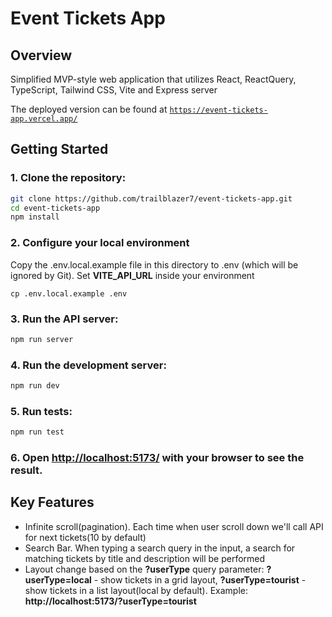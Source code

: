 # Event Tickets App

## Overview

Simplified MVP-style web application that utilizes React, ReactQuery, TypeScript, Tailwind CSS, Vite and Express server

The deployed version can be found at [`https://event-tickets-app.vercel.app/`](https://event-tickets-app.vercel.app/)

## Getting Started

### 1. Clone the repository:

```bash
git clone https://github.com/trailblazer7/event-tickets-app.git
cd event-tickets-app
npm install
```

### 2. Configure your local environment

Copy the .env.local.example file in this directory to .env (which will be ignored by Git). Set **VITE_API_URL** inside your environment

```
cp .env.local.example .env
```

### 3. Run the API server:

```bash
npm run server
```

### 4. Run the development server:

```bash
npm run dev
```

### 5. Run tests:

```bash
npm run test
```

### 6. Open [http://localhost:5173/](http://localhost:5173/) with your browser to see the result.

## Key Features

- Infinite scroll(pagination). Each time when user scroll down we'll call API for next tickets(10 by default)
- Search Bar. When typing a search query in the input, a search for matching tickets by title and description will be performed
- Layout change based on the **?userType** query parameter: **?userType=local** - show tickets in a grid layout, **?userType=tourist** - show tickets in a list layout(local by default). Example: **http://localhost:5173/?userType=tourist**
